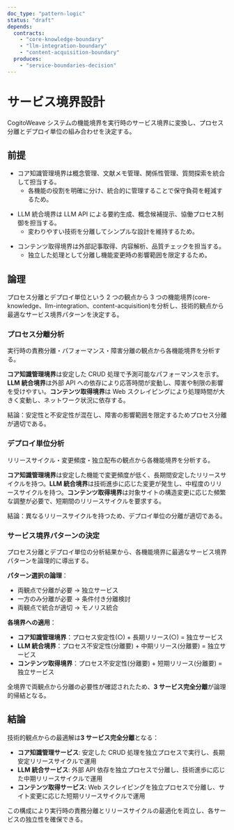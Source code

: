 ```yaml
---
doc_type: "pattern-logic"
status: "draft"
depends:
  contracts:
    - "core-knowledge-boundary"
    - "llm-integration-boundary"
    - "content-acquisition-boundary"
  produces:
    - "service-boundaries-decision"
---
```


# サービス境界設計

CogitoWeave システムの機能境界を実行時のサービス境界に変換し、プロセス分離とデプロイ単位の組み合わせを決定する。

## 前提

<!-- PREMISE_BEGIN: core-knowledge-boundary -->

- コア知識管理境界は概念管理、文献メモ管理、関係性管理、質問探索を統合して担当する。
  - 各機能の役割を明確に分け、統合的に管理することで保守負荷を軽減するため。

<!-- PREMISE_END: core-knowledge-boundary -->

<!-- PREMISE_BEGIN: llm-integration-boundary -->

- LLM 統合境界は LLM API による要約生成、概念候補提示、協働プロセス制御を担当する。
  - 変わりやすい技術を分離してシンプルな設計を維持するため。

<!-- PREMISE_END: llm-integration-boundary -->

<!-- PREMISE_BEGIN: content-acquisition-boundary -->

- コンテンツ取得境界は外部記事取得、内容解析、品質チェックを担当する。
  - 独立した処理として分離し機能変更時の影響範囲を限定するため。

<!-- PREMISE_END: content-acquisition-boundary -->

## 論理

プロセス分離とデプロイ単位という 2 つの観点から 3 つの機能境界(core-knowledge、llm-integration、content-acquisition)を分析し、技術的観点から最適なサービス境界パターンを決定する。

### プロセス分離分析

実行時の責務分離・パフォーマンス・障害分離の観点から各機能境界を分析する。

**コア知識管理境界**は安定した CRUD 処理で予測可能なパフォーマンスを示す。**LLM 統合境界**は外部 API への依存により応答時間が変動し、障害や制限の影響を受けやすい。**コンテンツ取得境界**は Web スクレイピングにより処理時間が大きく変動し、ネットワーク状況に依存する。

結論：安定性と不安定性が混在し、障害の影響範囲を限定するためプロセス分離が適切である。

### デプロイ単位分析

リリースサイクル・変更頻度・独立配布の観点から各機能境界を分析する。

**コア知識管理境界**は安定した機能で変更頻度が低く、長期間安定したリリースサイクルを持つ。**LLM 統合境界**は技術進歩に応じた変更が発生し、中程度のリリースサイクルを持つ。**コンテンツ取得境界**は対象サイトの構造変更に応じた頻繁な調整が必要で、短期間のリリースサイクルを要求する。

結論：異なるリリースサイクルを持つため、デプロイ単位の分離が適切である。

### サービス境界パターンの決定

プロセス分離とデプロイ単位の分析結果から、各機能境界に最適なサービス境界パターンを論理的に導出する。

**パターン選択の論理**：

- 両観点で分離が必要 → 独立サービス
- 一方のみ分離が必要 → 条件付き分離検討
- 両観点で統合が適切 → モノリス統合

**各境界への適用**：

- **コア知識管理境界**：プロセス安定性(○) + 長期リリース(○) = 独立サービス
- **LLM 統合境界**：プロセス不安定性(分離要) + 中期リリース(分離要) = 独立サービス
- **コンテンツ取得境界**：プロセス不安定性(分離要) + 短期リリース(分離要) = 独立サービス

全境界で両観点から分離の必要性が確認されたため、**3 サービス完全分離**が論理的帰結となる。

## 結論

<!-- GLOBAL_CONCLUSION_BEGIN: service-boundaries-decision -->

技術的観点からの最適解は**3 サービス完全分離**となる：

- **コア知識管理サービス**: 安定した CRUD 処理を独立プロセスで実行し、長期安定リリースサイクルで運用
- **LLM 統合サービス**: 外部 API 依存を独立プロセスで分離し、技術進歩に応じた中期リリースサイクルで運用
- **コンテンツ取得サービス**: Web スクレイピングを独立プロセスで分離し、サイト変更に応じた短期リリースサイクルで運用

この構成により実行時の責務分離とリリースサイクルの最適化を両立し、各サービスの独立性を確保できる。

<!-- GLOBAL_CONCLUSION_END: service-boundaries-decision -->

